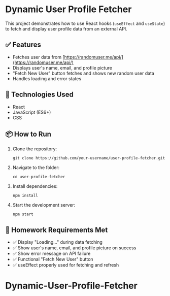 # Dynamic User Profile Fetcher

This project demonstrates how to use React hooks (`useEffect` and `useState`) to fetch and display user profile data from an external API.

## ✅ Features

- Fetches user data from [https://randomuser.me/api/](https://randomuser.me/api/)
- Displays user's name, email, and profile picture
- "Fetch New User" button fetches and shows new random user data
- Handles loading and error states

## 🚀 Technologies Used

- React
- JavaScript (ES6+)
- CSS

## 📦 How to Run

1. Clone the repository:
   ```
   git clone https://github.com/your-username/user-profile-fetcher.git
   ```
2. Navigate to the folder:
   ```
   cd user-profile-fetcher
   ```
3. Install dependencies:
   ```
   npm install
   ```
4. Start the development server:
   ```
   npm start
   ```

## 📝 Homework Requirements Met

- ✅ Display "Loading..." during data fetching
- ✅ Show user's name, email, and profile picture on success
- ✅ Show error message on API failure
- ✅ Functional "Fetch New User" button
- ✅ useEffect properly used for fetching and refresh
# Dynamic-User-Profile-Fetcher
